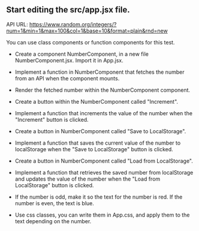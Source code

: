 ## Start editing the **src/app.jsx** file.
API URL: https://www.random.org/integers/?num=1&min=1&max=100&col=1&base=10&format=plain&rnd=new

You can use class components or function components for this test.
- Create a component NumberComponent, in a new file NumberComponent.jsx. Import it in App.jsx.
- Implement a function in NumberComponent that fetches the number from an API when the component mounts.
- Render the fetched number within the NumberComponent component.

- Create a button within the NumberComponent called "Increment".
- Implement a function that increments the value of the number when the "Increment" button is clicked.

- Create a button in NumberComponent called "Save to LocalStorage".
- Implement a function that saves the current value of the number to localStorage when the "Save to LocalStorage" button is clicked.

- Create a button in NumberComponent called "Load from LocalStorage".
- Implement a function that retrieves the saved number from localStorage and updates the value of the number when the "Load from LocalStorage" button is clicked.

- If the number is odd, make it so the text for the number is red. If the number is even, the text is blue.
- Use css classes, you can write them in App.css, and apply them to the text depending on the number.